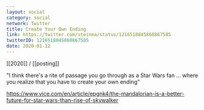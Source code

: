 ```yaml
---
layout: social
category: social
network: Twitter
title: Create Your Own Ending
link: https://twitter.com/steinea/status/1216518845868867585
twitterID: 1216518845868867585
date: 2020-01-12
---
```


[[2020]] / [[posting]]

"I think there's a rite of passage you go through as a Star Wars fan ... where you realize that you have to create your own ending"

<https://www.vice.com/en/article/epgnk4/the-mandalorian-is-a-better-future-for-star-wars-than-rise-of-skywalker>
